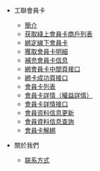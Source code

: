 

- 工聯會員卡
    - [簡介](/member/簡介.md)
    - [获取綫上會員卡商戶列表](/member/mpay.member.merchant.query.md)
    - [綁定線下會員卡](/member/mpay.member.card.bind.md)
    - [獲取會員卡明細](/member/mpay.member.card.query.md)
    - [補充會員卡信息](/member/mpay.member.card.input.md)
    - [綁會員卡中間頁接口](/member/綁會員卡中間頁接口.md)
    - [綁卡成功頁接口](/member/綁卡成功頁接口.md)
    - [會員卡列表](/member/會員卡列表.md)
    - [會員卡詳情（權益詳情）](/member/會員卡詳情（權益詳情）.md)
    - [會員卡詳情接口](/member/會員卡詳情接口.md)
    - [會員资料信息更新](/member/會員资料信息更新.md)
    - [會員資料信息查詢](/member/會員資料信息查詢.md)
    - [會員卡解綁](/member/會員卡解綁.md)

- 關於我們
    - [联系方式](/link.md)

